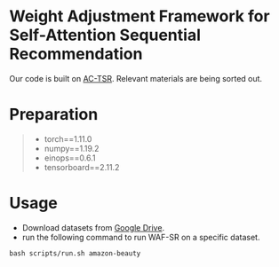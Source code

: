 # Weight Adjustment Framework for Self-Attention Sequential Recommendation

Our code is built on [AC-TSR](https://github.com/AIM-SE/AC-TSR). Relevant materials are being sorted out.

# Preparation

> * torch==1.11.0
> * numpy==1.19.2
> * einops==0.6.1
> * tensorboard==2.11.2

# Usage

* Download datasets from  [Google Drive](https://drive.google.com/drive/folders/1ahiLmzU7cGRPXf5qGMqtAChte2eYp9gI).
* run the following command to run WAF-SR on a specific dataset.

```
bash scripts/run.sh amazon-beauty
```
